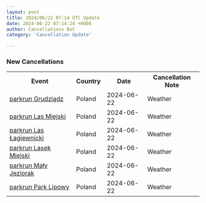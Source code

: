 ```yaml
---
layout: post
title: 2024/06/22 07:14 UTC Update
date: 2024-06-22 07:14:24 +0000
author: Cancellations Bot
category: 'Cancellation Update'

---
```


<h3>New Cancellations</h3>
<div class='hscrollable'>
<table style='width: 100%'>
    <tr>
        <th>Event</th>
        <th>Country</th>
        <th>Date</th>
        <th>Cancellation Note</th>
    </tr>
    <tr>
        <td><a href="https://www.parkrun.pl/grudziadz">parkrun Grudziądz</a></td>
        <td>Poland</td>
        <td>2024-06-22</td>
        <td>Weather</td>
    </tr>
    <tr>
        <td><a href="https://www.parkrun.pl/lasmiejski">parkrun Las Miejski</a></td>
        <td>Poland</td>
        <td>2024-06-22</td>
        <td>Weather</td>
    </tr>
    <tr>
        <td><a href="https://www.parkrun.pl/laslagiewnicki">parkrun Las Łagiewnicki</a></td>
        <td>Poland</td>
        <td>2024-06-22</td>
        <td>Weather</td>
    </tr>
    <tr>
        <td><a href="https://www.parkrun.pl/lasekmiejski">parkrun Lasek Miejski</a></td>
        <td>Poland</td>
        <td>2024-06-22</td>
        <td>Weather</td>
    </tr>
    <tr>
        <td><a href="https://www.parkrun.pl/malyjeziorak">parkrun Mały Jeziorak</a></td>
        <td>Poland</td>
        <td>2024-06-22</td>
        <td>Weather</td>
    </tr>
    <tr>
        <td><a href="https://www.parkrun.pl/parklipowy">parkrun Park Lipowy</a></td>
        <td>Poland</td>
        <td>2024-06-22</td>
        <td>Weather</td>
    </tr>
</table>
</div>
